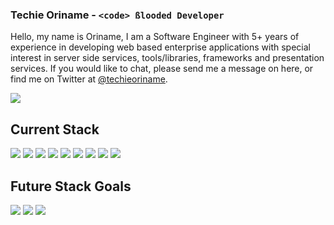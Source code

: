 ### Techie Oriname - <code>\<code\> ßlooded Developer</code>

<p>Hello, my name is Oriname, I am a Software Engineer with 5+ years of experience in developing web based enterprise applications with special interest in server side services, tools/libraries, frameworks and presentation services. If you would like to chat, please send me a message on here, or find me on Twitter at <a href="http://www.twitter.com/techieoriname">@techieoriname</a>.</p>
  <a href="https://github.com/xpresserjs/framework">
    <img src="https://github-readme-stats.vercel.app/api/pin/?username=techieoriname&repo=framework">
  </a>

## Current Stack

<img src="https://img.shields.io/badge/HTML5-E34F26?logo=HTML5&logoColor=white&style=for-the-badge"> <img src="https://img.shields.io/badge/CSS3-1572B6?logo=CSS3&logoColor=white&style=for-the-badge"> <img src="https://img.shields.io/badge/JavaScript-F7DF1E?logo=JavaScript&logoColor=black&style=for-the-badge"> <img src="https://img.shields.io/badge/Tailwind CSS-38B2AC?logo=Tailwind-CSS&logoColor=black&style=for-the-badge"> <img src="https://img.shields.io/badge/Bootstrap-563D7C?logo=bootstrap&logoColor=white&style=for-the-badge"> <img src="https://img.shields.io/badge/Vue-41B883?logo=vuedotjs&logoColor=black&style=for-the-badge"> <img src="https://img.shields.io/badge/Nodejs-68A063?logo=nodedotjs&logoColor=black&style=for-the-badge">
<img src="https://img.shields.io/badge/Laravel-F05340?logo=laravel&logoColor=white&style=for-the-badge"> <img src="https://img.shields.io/badge/FastAPI-009485?logo=fastapi&logoColor=white&style=for-the-badge">


## Future Stack Goals
<img src="https://img.shields.io/badge/R-2367B6?logo=R&logoColor=white&style=for-the-badge"> <img src="https://img.shields.io/badge/Flask-61DAFB?logo=Flask&logoColor=black&style=for-the-badge"> <img src="https://img.shields.io/badge/Go-06A7D0?logo=go&logoColor=white&style=for-the-badge">
